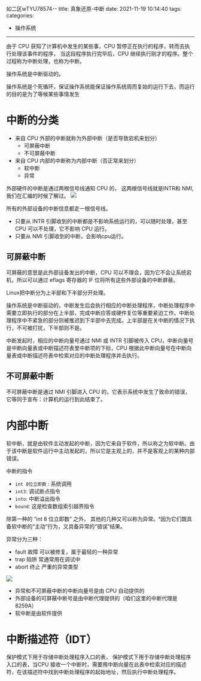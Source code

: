 
如二区wTYU78574--
title: 真象还原-中断
date: 2021-11-19 10:14:40
tags:
categories:
- 操作系统
---
由于 CPU 获知了计算机中发生的某些事，CPU 暂停正在执行的程序，转而去执行处理该事件的程序， 当这段程序执行完毕后，CPU 继续执行刚才的程序。整个过程称为中断处理，也称为中断。

操作系统是中断驱动的。

操作系统是个死循环，保证操作系统能保证操作系统周而复始的运行下去，而运行的目的是为了等候某些事情发生

# 中断的分类
* 来自 CPU 外部的中断就称为外部中断（是否导致宕机来划分）
    * 可屏蔽中断 
    * 不可屏蔽中断
* 来自 CPU 内部的中断称为内部中断（否正常来划分）
  * 软中断
  * 异常

外部硬件的中断是通过两根信号线通知 CPU 的， 这两根信号线就是INTR和 NMI,我们在汇编的时候了解过。
![](20211119180823.jpg)

所有的外部设备的中断信息都走一根信号线。

* 只要从 INTR 引脚收到的中断都是不影响系统运行的，可以随时处理，甚至 CPU 可以不处理，它不影响 CPU 运行。
* 只要从 NMI 引脚收到的中断，会影响cpu运行。

## 可屏蔽中断
可屏蔽的意思是此外部设备发出的中断，CPU 可以不理会，因为它不会让系统宕机，所以可以通过 eflags 寄存器的 IF 位将所有这些外部设备的中断屏蔽。

Linux把中断分为上半部和下半部分开处理。

操作系统是中断驱动的，中断发生后会执行相应的中断处理程序，中断处理程序中需要立即执行的部分在上半部，完成中断应答或硬件复位等重要紧迫工作。中断处理程序中不紧急的部分则被推迟到下半部中去完成。上半部是在关中断的情况下执行，不可被打扰，下半部则不是。

中断发起时，相应的中断向量号通过 NMI 或 INTR 引脚被传入 CPU，中断向量号是中断向量表或中断描述符表里中断项的下标，CPU 根据此中断向量号在中断向量表或中断描述符表中检索对应的中断处理程序并去执行。

## 不可屏蔽中断
不可屏蔽中断是通过 NMI 引脚进入 CPU 的，它表示系统中发生了致命的错误，它等同于宣布：计算机的运行到此结束了。

# 内部中断
软中断，就是由软件主动发起的中断，因为它来自于软件，所以称之为软中断。由于该中断是软件运行中主动发起的，所以它是主观上的，并不是客观上的某种内部错误。

中断的指令
* `int 8位立即数` : 系统调用
* `int3`: 调试断点指令
* `into`: 中断溢出指令
* `bound`: 这是检查数组索引越界指令

除第一种的 “int 8 位立即数” 之外， 其他的几种又可以称为异常。ˢ因为它们既具备软中断的“主动”行为，又具备异常的“错误”结果。

异常分为三种：
* fault 故障 可以被修复，属于最轻的一种异常
* trap 陷阱 常通常用在调试中
* abort 终止 严重的异常类型
  
![](20211119185242.jpg)

* 异常和不可屏蔽中断的中断向量号是由 CPU 自动提供的
* 外部设备的可屏蔽中断号是由中断代理提供的（咱们这里的中断代理是 8259A） 
* 软中断是由软件提供

# 中断描述符（IDT）
保护模式下用于存储中断处理程序入口的表， 保护模式下用于存储中断处理程序入口的表，当CPU 接收一个中断时，需要用中断向量在此表中检索对应的描述符，在该描述符中找到中断处理程序的起始地址，然后执行中断处理程序。